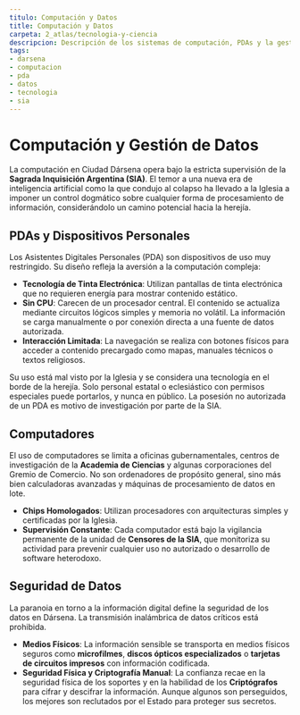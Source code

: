 ```yaml
---
titulo: Computación y Datos
title: Computación y Datos
carpeta: 2_atlas/tecnologia-y-ciencia
descripcion: Descripción de los sistemas de computación, PDAs y la gestión de la seguridad de datos en Ciudad Dársena.
tags:
- darsena
- computacion
- pda
- datos
- tecnologia
- sia
---
```


# Computación y Gestión de Datos

La computación en Ciudad Dársena opera bajo la estricta supervisión de la **Sagrada Inquisición Argentina (SIA)**. El temor a una nueva era de inteligencia artificial como la que condujo al colapso ha llevado a la Iglesia a imponer un control dogmático sobre cualquier forma de procesamiento de información, considerándolo un camino potencial hacia la herejía.

## PDAs y Dispositivos Personales

Los Asistentes Digitales Personales (PDA) son dispositivos de uso muy restringido. Su diseño refleja la aversión a la computación compleja:

-   **Tecnología de Tinta Electrónica**: Utilizan pantallas de tinta electrónica que no requieren energía para mostrar contenido estático.
-   **Sin CPU**: Carecen de un procesador central. El contenido se actualiza mediante circuitos lógicos simples y memoria no volátil. La información se carga manualmente o por conexión directa a una fuente de datos autorizada.
-   **Interacción Limitada**: La navegación se realiza con botones físicos para acceder a contenido precargado como mapas, manuales técnicos o textos religiosos.

Su uso está mal visto por la Iglesia y se considera una tecnología en el borde de la herejía. Solo personal estatal o eclesiástico con permisos especiales puede portarlos, y nunca en público. La posesión no autorizada de un PDA es motivo de investigación por parte de la SIA.

## Computadores

El uso de computadores se limita a oficinas gubernamentales, centros de investigación de la **Academia de Ciencias** y algunas corporaciones del Gremio de Comercio. No son ordenadores de propósito general, sino más bien calculadoras avanzadas y máquinas de procesamiento de datos en lote.

-   **Chips Homologados**: Utilizan procesadores con arquitecturas simples y certificadas por la Iglesia.
-   **Supervisión Constante**: Cada computador está bajo la vigilancia permanente de la unidad de **Censores de la SIA**, que monitoriza su actividad para prevenir cualquier uso no autorizado o desarrollo de software heterodoxo.

## Seguridad de Datos

La paranoia en torno a la información digital define la seguridad de los datos en Dársena. La transmisión inalámbrica de datos críticos está prohibida.

-   **Medios Físicos**: La información sensible se transporta en medios físicos seguros como **microfilmes**, **discos ópticos especializados** o **tarjetas de circuitos impresos** con información codificada.
-   **Seguridad Física y Criptografía Manual**: La confianza recae en la seguridad física de los soportes y en la habilidad de los **Criptógrafos** para cifrar y descifrar la información. Aunque algunos son perseguidos, los mejores son reclutados por el Estado para proteger sus secretos.

